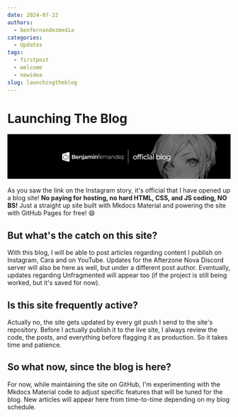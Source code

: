 ```yaml
---
date: 2024-07-22
authors:
  - benfernandezmedia
categories:
  - Updates
tags:
  - firstpost
  - welcome
  - newidea
slug: launchingtheblog
---
```


# **Launching The Blog**
![Blog](../assets/images/blog_banner.png)

As you saw the link on the Instagram story, it's official that I have opened up a blog site! **No paying for hosting, no hard HTML, CSS, and JS coding, NO BS!** Just a straight up site built with Mkdocs Material and powering the site with GitHub Pages for free! :smile:

## But what's the catch on this site?
With this blog, I will be able to post articles regarding content I publish on Instagram, Cara and on YouTube. Updates for the Afterzone Nova Discord server will also be here as well, but under a different post author. Eventually, updates regarding Unfragmented will appear too (if the project is still being worked, but it's saved for now).

## Is this site frequently active?
Actually no, the site gets updated by every git push I send to the site's repository. Before I actually publish it to the live site, I always review the code, the posts, and everything before flagging it as production. So it takes time and patience.

## So what now, since the blog is here?
For now, while maintaining the site on GitHub, I'm experimenting with the Mkdocs Material code to adjust specific features that will be tuned for the blog. New articles will appear here from time-to-time depending on my blog schedule.
